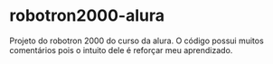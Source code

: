 # robotron2000-alura
Projeto do robotron 2000 do curso da alura.
O código possui muitos comentários pois o intuito dele é reforçar meu aprendizado. 
